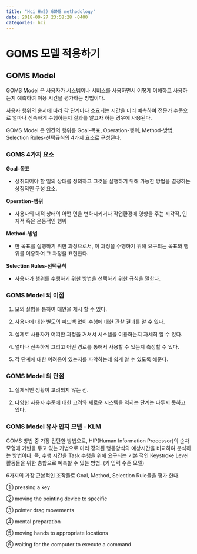```yaml
---
title: "Hci Hw2) GOMS methodology"
date: 2018-09-27 23:58:28 -0400
categories: hci
---
```

# GOMS 모델 적용하기

## GOMS Model

GOMS Model 은 사용자가 시스템이나 서비스를 사용하면서 어떻게 이해하고 사용하는지 예측하여 이용 시간을 평가하는 방법이다.

사용자 행위의 순서에 따라 각 단계마다 소요되는 시간을 미리 예측하여 전문가 수준으로 얼마나 신속하게 수행하는지 결과를 알고자 하는 경우에 사용된다.

GOMS Model 은 인간의 행위를 Goal-목표, Operation-행위, Method-방법, Selection Rules-선택규칙의 4가지 요소로 구성된다.

### GOMS 4가지 요소

**Goal-목표**
 * 성취되어야 할 일의 상태를 정의하고 그것을 실행하기 위해 가능한 방법을 결정하는 상징적인 구성 요소. 

**Operation-행위**
 * 사용자의 내적 상태의 어떤 면을 변화시키거나 작업환경에 영향을 주는 지각적, 인지적 혹은 운동적인 행위

**Method-방법**
 * 한 목표를 실행하기 위한 과정으로서, 이 과정을 수행하기 위해 요구되는 목표와 행위를 이용하여 그 과정을 표현한다.

**Selection Rules-선택규칙**
 * 사용자가 행위를 수행하기 위한 방법을 선택하기 위한 규칙을 말한다.

### GOMS Model 의 이점

1. 모의 실험을 통하여 대안을 제시 할 수 있다.

2. 사용자에 대한 별도의 피드백 없이 수행에 대한 관찰 결과를 알 수 있다.

3. 실제로 사용자가 어떠한 과정을 거쳐서 시스템을 이용하는지 자세히 알 수 있다.

4. 얼마나 신속하게 그리고 어떤 경로를 통해서 사용할 수 있는지 측정할 수 있다.

5. 각 단계에 대한 어려움이 있는지를 파악하는데 쉽게 알 수 있도록 해준다.

### GOMS Model 의 단점

1. 실제적인 정황이 고려되지 않는 점.

2. 다양한 사용자 수준에 대한 고려와 새로운 시스템을 익히는 단계는 다루지 못하고 있다.
 
### GOMS Model 유사 인지 모델 - KLM

GOMS 방법 중 가장 간단한 방법으로, HIP(Human Information Processor)의 순차 모형에 기반을 두고 있는 기법으로 미리 정의된 행동양식의 예상시간을 비교하여 분석하는 방법이다. 즉, 수행 시간을 Task 수행을 위해 요구되는 기본 적인 Keystroke Level 활동들을 위한 총합으로 예측할 수 있는 방법. (키 입력 수준 모델)

6가지의 가장 근본적인 조작들로 Goal, Method, Selection Rule들을 평가 한다.

① pressing a key

② moving the pointing device to specific

③ pointer drag movements

④ mental preparation

⑤ moving hands to appropriate locations

⑥ waiting for the computer to execute a command

 
